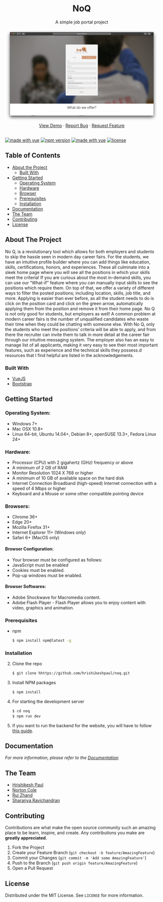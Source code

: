 
<p align="center">
  <h1 align="center">NoQ</h1>
  <p align="center">A simple job portal project</p>
</p>


<p align="center">

</p>
<p align="center">
<img src="public/three.png" alt="Logo">
    <a href="https://noq-client.herokuapp.com/">View Demo</a>
    ·
    <a href="https://github.com/hrishikeshpaul/noq/issues">Report Bug</a>
    ·
    <a href="https://github.com/hrishikeshpaul/noq/issues">Request Feature</a>
    <br />
    <br />
</p>

[![made with vue](https://img.shields.io/badge/building-passing-brightgreen?style=flat-square&logo=appveyor)](https://img.shields.io/badge/building-passing-brightgreen?style=flat-square&logo=appveyor)
[![npm version](https://img.shields.io/badge/npm-6.14-orange?style=flat&logo=appveyor)](https://github.com/npm/cli)
[![made with vue](https://img.shields.io/badge/made%20with-vue-brightgreen)](https://img.shields.io/badge/made%20with-vue-brightgreen)
[![license](https://img.shields.io/github/license/hrishikeshpaul/portfolio-template?style=flat&logo=appveyor)](https://github.com/hrishikeshpaul/portfolio-template/blob/master/LICENSE) 


<!-- TABLE OF CONTENTS -->
## Table of Contents

* [About the Project](#about-the-project)
  * [Built With](#built-with)
* [Getting Started](#getting-started)
  * [Operating System](#operating-system)
  * [Hardware](#hardware)
  * [Browser](#browser)
  * [Prerequisites](#prerequisites)
  * [Installation](#installation)
* [Documentation](#documentation)
* [The Team](#the-team)
* [Contributing](#contributing)
* [License](#license)



<!-- ABOUT THE PROJECT -->
## About The Project

No Q, is a revolutionary tool which allows for both employers and students to skip the hassle seen in modern day career fairs. For the students, we have an intuitive profile builder where you can add things like education, skills, certifications, honors, and experiences. These all culminate into a sleek home page where you will see all the positions in which your skills meet the criteria! If you are curious about the most in-demand skills, you can use our “What-if” feature where you can manually input skills to see the positions which require them. On top of that, we offer a variety of different ways to filter the posted positions; including location, skills, job title, and more. Applying is easier than ever before, as all the student needs to do is click on the position card and click on the green arrow, automatically applying them from the position and remove it from their home page. No Q is not only good for students, but employers as well! A common problem at modern career fairs is the number of unqualified candidates who waste their time when they could be chatting with someone else. With No Q, only the students who meet the positions’ criteria will be able to apply, and from there the recruiter can invite them to talk in more detail at the career fair through our intuitive messaging system. The employer also has an easy to manage list of all applicants, making it very easy to see their most important features, such as experience and the technical skills they possess.d resources that I find helpful are listed in the acknowledgements.

### Built With
* [VueJS](https://vuejs.org/)
* [Bootstrap](https://getbootstrap.com)

## Getting Started

### Operating System:
 - Windows 7+
 - Mac OSX 10.8+
- Linux 64-bit, Ubuntu 14.04+, Debian 8+, openSUSE 13.3+, Fedora Linux 24+

### Hardware:
- Processor (CPU) with 2 gigahertz (GHz) frequency or above
- A minimum of 2 GB of RAM
- Monitor Resolution 1024 X 768 or higher
- A minimum of 10 GB of available space on the hard disk
- Internet Connection Broadband (high-speed) Internet connection with a speed of 4 Mbps or higher
- Keyboard and a Mouse or some other compatible pointing device

### Browsers:
- Chrome 36+
- Edge 20+
- Mozilla Firefox 31+
- Internet Explorer 11+ (Windows only)
- Safari 6+ (MacOS only)

#### Browser Configuration:
- Your browser must be configured as follows:
- JavaScript must be enabled
- Cookies must be enabled.
- Pop-up windows must be enabled.

#### Browser Softwares:
- Adobe Shockwave for Macromedia content.
- Adobe Flash Player - Flash Player allows you to enjoy content with video, graphics and animation.


### Prerequisites
* npm
   ```sh
   $ npm install npm@latest -g
   ```

### Installation

2. Clone the repo
   ```sh
   $ git clone hhttps://github.com/hrishikeshpaul/noq.git
   ```
3. Install NPM packages
   ```sh
   $ npm install
    ```
4. For starting the development server
   ```sh
   $ cd noq
   $ npm run dev
   ```
5. If you want to run the backend for the website, you will have to follow [this guide]().


<!-- USAGE EXAMPLES -->
## Documentation

_For more information, please refer to the [Documentation](https://github.com/hrishikeshpaul/noq/blob/master/public/Software%20Users%20Manual%20Template.pdf)_



<!-- CONTACT -->
## The Team
- [Hrishikesh Paul](https://github.com/hrishikeshpaul)
- [Norton Cole](https://github.com/colen81)
- [Rui Zhand](https://github.com/ruizhang0)
- [Sharanya Ravichandran](https://github.com/sharanya17410)

<!-- CONTRIBUTING -->
## Contributing

Contributions are what make the open source community such an amazing place to be learn, inspire, and create. Any contributions you make are **greatly appreciated**.

1. Fork the Project
2. Create your Feature Branch (`git checkout -b feature/AmazingFeature`)
3. Commit your Changes (`git commit -m 'Add some AmazingFeature'`)
4. Push to the Branch (`git push origin feature/AmazingFeature`)
5. Open a Pull Request

<!-- LICENSE -->
## License

Distributed under the MIT License. See `LICENSE` for more information.




